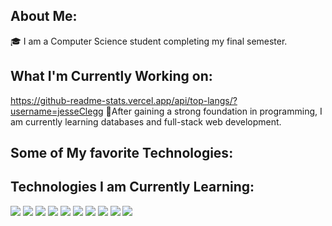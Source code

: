## About Me:
🎓 I am a Computer Science student completing my final semester.

## What I'm Currently Working on:
https://github-readme-stats.vercel.app/api/top-langs/?username=jesseClegg
🔨After gaining a strong foundation in programming, I am currently learning databases and full-stack web development.  

## Some of My favorite Technologies:


## Technologies I am Currently Learning:

<img src="[https://img.shields.io/badge/Neo4j-018bff?style=for-the-badge&logo=neo4j&logoColor=white](https://img.shields.io/badge/Node.js-339933?style=for-the-badge&logo=nodedotjs&logoColor=white](https://img.shields.io/badge/Docker-2CA5E0?style=for-the-badge&logo=docker&logoColor=white)" />
<img src="https://img.shields.io/badge/Amazon_AWS-FF9900?style=for-the-badge&logo=amazonaws&logoColor=white" />
<img src="[https://img.shields.io/badge/Neo4j-018bff?style=for-the-badge&logo=neo4j&logoColor=white](https://img.shields.io/badge/Python-FFD43B?style=for-the-badge&logo=python&logoColor=blue](https://img.shields.io/badge/MySQL-005C84?style=for-the-badge&logo=mysql&logoColor=white)" />
<img src="https://img.shields.io/badge/Amazon%20DynamoDB-4053D6?style=for-the-badge&logo=Amazon%20DynamoDB&logoColor=white" />
<img src="https://img.shields.io/badge/MongoDB-4EA94B?style=for-the-badge&logo=mongodb&logoColor=white" />
<img src="https://img.shields.io/badge/MySQL-005C84?style=for-the-badge&logo=mysql&logoColor=white" />
<img src="[https://img.shields.io/badge/Neo4j-018bff?style=for-the-badge&logo=neo4j&logoColor=white](https://img.shields.io/badge/MongoDB-4EA94B?style=for-the-badge&logo=mongodb&logoColor=white)" />
<img src="[https://img.shields.io/badge/Neo4j-018bff?style=for-the-badge&logo=neo4j&logoColor=white](https://img.shields.io/badge/Bootstrap-563D7C?style=for-the-badge&logo=bootstrap&logoColor=white)" />
<img src="https://img.shields.io/badge/Neo4j-018bff?style=for-the-badge&logo=neo4j&logoColor=white](https://img.shields.io/badge/Docker-2CA5E0?style=for-the-badge&logo=docker&logoColor=white" />
<img src="https://img.shields.io/badge/React-20232A?style=for-the-badge&logo=react&logoColor=61DAFB" />

<!--
**jesseClegg/jesseClegg** is a ✨ _special_ ✨ repository because its `README.md` (this file) appears on your GitHub profile.

Here are some ideas to get you started:

- 🔭 I’m currently working on ...
- 🌱 I’m currently learning ...
- 👯 I’m looking to collaborate on ...
- 🤔 I’m looking for help with ...
- 💬 Ask me about ...
- 📫 How to reach me: ...
- 😄 Pronouns: ...
- ⚡ Fun fact: ...
-->
